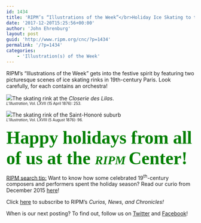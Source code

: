 ```yaml
---
id: 1434
title: 'RIPM’s “Illustrations of the Week”</br>Holiday Ice Skating to the Strains of an Orchestra'
date: '2017-12-20T15:25:56+00:00'
author: 'John Ehrenburg'
layout: post
guid: 'http://www.ripm.org/cnc/?p=1434'
permalink: '/?p=1434'
categories:
    - 'Illustration(s) of the Week'
---
```


RIPM’s “Illustrations of the Week” gets into the festive spirit by featuring two picturesque scenes of ice skating rinks in 19th-century Paris. Look carefully, for each contains an orchestra!

![](http://www.ripm.org/cnc/wp-content/uploads/2017/12/1-ice-skating.jpg)The skating rink at the *Closerie des Lilas*.  
<span style="font-size: 70%;">*L’Illustration*, Vol. LXVII (15 April 1876): 253.</span>

![](http://www.ripm.org/cnc/wp-content/uploads/2017/12/2-ice-skating.jpg)The skating rink of the Saint-Honoré suburb  
<span style="font-size: 70%;">*L’Illustration*, Vol. LXVIII (5 August 1876): 96.</span>

**<span style="color: #008000;"><span style="font-family: 'Palace Script MT'; font-size: 36pt;">Happy holidays from all of us at the <span style="font-size: 24pt;">*<span style="font-family: 'Baskerville Old Face';">RIPM</span>* </span>Center!</span></span>**

<u>RIPM search tip:</u> Want to know how some celebrated 19<sup>th</sup>-century composers and performers spent the holiday season? Read our curio from December 2015 [here](http://www.ripm.org/cnc/?p=286)!

Click [here](http://ripm.org/?page=cncsubscribe) to subscribe to RIPM’s *Curios, News, and Chronicles!*

When is our next posting? To find out, follow us on [Twitter](https://twitter.com/RIPMCenter) and [Facebook](https://www.facebook.com/RIPMCenter/)!